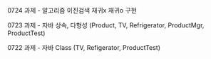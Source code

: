 0724 과제 - 알고리즘 이진검색 재귀x 재귀o 구현

0723 과제 - 자바 상속, 다형성 (Product, TV, Refrigerator, ProductMgr, ProductTest)

0722 과제 - 자바 Class (TV, Refigerator, ProductTest)